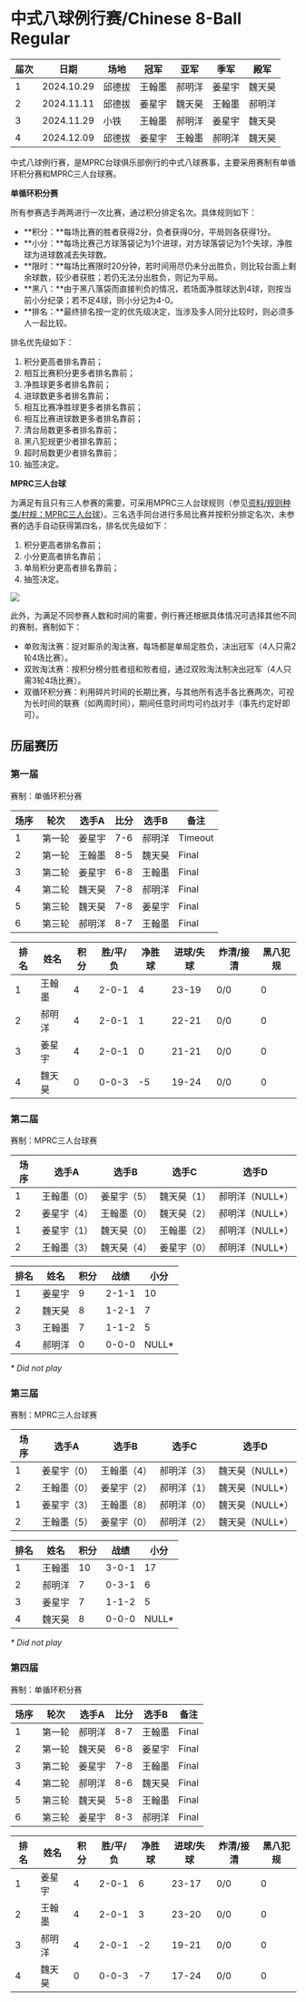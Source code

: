 # 中式八球例行赛/Chinese 8-Ball Regular

| 届次 | 日期        | 场地   | 冠军   | 亚军   | 季军  | 殿军   |
| ---- | ---------- | ------ | ----- | ------ | ----- | ----- |
| 1    | 2024.10.29 | 邱德拔 | 王翰墨 | 郝明洋 | 姜星宇 | 魏天昊 |
| 2    | 2024.11.11 | 邱德拔 | 姜星宇 | 魏天昊 | 王翰墨 | 郝明洋 |
| 3    | 2024.11.29 | 小铁   | 王翰墨 | 郝明洋 | 姜星宇 | 魏天昊 |
| 4    | 2024.12.09 | 邱德拔 | 姜星宇 | 王翰墨 | 郝明洋 | 魏天昊 |

中式八球例行赛，是MPRC台球俱乐部例行的中式八球赛事，主要采用赛制有单循环积分赛和MPRC三人台球赛。

**单循环积分赛**

所有参赛选手两两进行一次比赛，通过积分排定名次。具体规则如下：

- **积分：**每场比赛的胜者获得2分，负者获得0分，平局则各获得1分。
- **小分：**每场比赛己方球落袋记为1个进球，对方球落袋记为1个失球，净胜球为进球数减去失球数。
- **限时：**每场比赛限时20分钟，若时间用尽仍未分出胜负，则比较台面上剩余球数，较少者获胜；若仍无法分出胜负，则记为平局。
- **黑八：**由于黑八落袋而直接判负的情况，若场面净胜球达到4球，则按当前小分纪录；若不足4球，则小分记为4-0。
- **排名：**最终排名按一定的优先级决定，当涉及多人同分比较时，则必须多人一起比较。

排名优先级如下：

1. 积分更高者排名靠前；
2. 相互比赛积分更多者排名靠前；
3. 净胜球更多者排名靠前；
4. 进球数更多者排名靠前；
5. 相互比赛净胜球更多者排名靠前；
6. 相互比赛进球数更多者排名靠前；
7. 清台局数更多者排名靠前；
8. 黑八犯规更少者排名靠前；
9. 超时局数更少者排名靠前；
10. 抽签决定。

**MPRC三人台球**

为满足有且只有三人参赛的需要，可采用MPRC三人台球规则（参见[资料/规则种类/村规：MPRC三人台球](../05-资料/1-规则种类#mprc)）。三名选手同台进行多局比赛并按积分排定名次，未参赛的选手自动获得第四名，排名优先级如下： 

1. 积分更高者排名靠前；
2. 小分更高者排名靠前；
3. 单局积分更高者排名靠前；
4. 抽签决定。

![](./img/chinese_8-ball_regular.jpg)

此外，为满足不同参赛人数和时间的需要，例行赛还根据具体情况可选择其他不同的赛制，赛制如下：

- 单败淘汰赛：捉对厮杀的淘汰赛，每场都是单局定胜负，决出冠军（4人只需2轮4场比赛）。
- 双败淘汰赛：按积分榜分胜者组和败者组，通过双败淘汰制决出冠军（4人只需3轮4场比赛）。
- 双循环积分赛：利用碎片时间的长期比赛，与其他所有选手各比赛两次，可视为长时间的联赛（如两周时间），期间任意时间均可约战对手（事先约定好即可）。

## 历届赛历

### 第一届

赛制：单循环积分赛

| 场序 | 轮次   | 选手A  | 比分 | 选手B  | 备注 |
| ---- | ------ | ----- | ---- | ----- | ---- |
| 1    | 第一轮 | 姜星宇 | 7-6 | 郝明洋 | Timeout |
| 2    | 第一轮 | 王翰墨 | 8-5 | 魏天昊 | Final |
| 3    | 第二轮 | 姜星宇 | 6-8 | 王翰墨 | Final |
| 4    | 第二轮 | 魏天昊 | 7-8 | 郝明洋 | Final |
| 5    | 第三轮 | 魏天昊 | 7-8 | 姜星宇 | Final |
| 6    | 第三轮 | 郝明洋 | 8-7 | 王翰墨 | Final |

| 排名 | 姓名   | 积分 | 胜/平/负 | 净胜球 | 进球/失球 | 炸清/接清 | 黑八犯规 |
| ---- | ------ | ---- | -------- | ------ | --------- | --------- | -------- |
| 1    | 王翰墨 | 4    | 2-0-1    | 4      | 23-19     | 0/0       | 0        |
| 2    | 郝明洋 | 4    | 2-0-1    | 1      | 22-21     | 0/0       | 0        |
| 3    | 姜星宇 | 4    | 2-0-1    | 0      | 21-21     | 0/0       | 0        |
| 4    | 魏天昊 | 0    | 0-0-3    | -5     | 19-24     | 0/0       | 0        |

### 第二届

赛制：MPRC三人台球赛

| 场序 | 选手A       | 选手B       | 选手C       | 选手D        |
| ---- | ---------- | ---------- | ---------- | ------------- |
| 1    | 王翰墨（0） | 姜星宇（5） | 魏天昊（1） | 郝明洋（NULL\*） |
| 2    | 姜星宇（4） | 王翰墨（0） | 魏天昊（2） | 郝明洋（NULL\*） |
| 1    | 姜星宇（1） | 魏天昊（0） | 王翰墨（2） | 郝明洋（NULL\*） |
| 2    | 王翰墨（3） | 魏天昊（4） | 姜星宇（0） | 郝明洋（NULL\*） |

| 排名 | 姓名   | 积分 | 战绩      | 小分   |
| ---- | ----- | ---- | -------- | ------ |
| 1    | 姜星宇 | 9    | 2-1-1    | 10     |
| 2    | 魏天昊 | 8    | 1-2-1    | 7      |
| 3    | 王翰墨 | 7    | 1-1-2    | 5      |
| 4    | 郝明洋 | 0    | 0-0-0    | NULL\* |

*\* Did not play*

### 第三届

赛制：MPRC三人台球赛

| 场序 | 选手A       | 选手B       | 选手C       | 选手D        |
| ---- | ---------- | ---------- | ---------- | ------------- |
| 1    | 姜星宇（0） | 王翰墨（4） | 郝明洋（3） | 魏天昊（NULL\*） |
| 2    | 王翰墨（0） | 姜星宇（2） | 郝明洋（1） | 魏天昊（NULL\*） |
| 1    | 姜星宇（3） | 王翰墨（8） | 郝明洋（0） | 魏天昊（NULL\*） |
| 2    | 王翰墨（5） | 姜星宇（0） | 郝明洋（2） | 魏天昊（NULL\*） |

| 排名 | 姓名   | 积分 | 战绩      | 小分   |
| ---- | ----- | ---- | -------- | ------ |
| 1    | 王翰墨 | 10   | 3-0-1    | 17     |
| 2    | 郝明洋 | 7    | 0-3-1    | 6      |
| 3    | 姜星宇 | 7    | 1-1-2    | 5      |
| 4    | 魏天昊 | 8    | 0-0-0    | NULL\* |

*\* Did not play*

### 第四届

赛制：单循环积分赛

| 场序 | 轮次   | 选手A  | 比分 | 选手B  | 备注 |
| ---- | -----  | ----- | ---- | ----- | ---- |
| 1    | 第一轮 | 郝明洋 | 8-7 | 王翰墨 | Final |
| 2    | 第一轮 | 魏天昊 | 6-8 | 姜星宇 | Final |
| 3    | 第二轮 | 姜星宇 | 7-8 | 王翰墨 | Final |
| 4    | 第二轮 | 郝明洋 | 8-6 | 魏天昊 | Final |
| 5    | 第三轮 | 魏天昊 | 5-8 | 王翰墨 | Final |
| 6    | 第三轮 | 姜星宇 | 8-3 | 郝明洋 | Final |

| 排名 | 姓名   | 积分 | 胜/平/负 | 净胜球 | 进球/失球 | 炸清/接清 | 黑八犯规 |
| ---- | ------ | ---- | -------- | ------ | --------- | --------- | -------- |
| 1    | 姜星宇 | 4    | 2-0-1    | 6      | 23-17     | 0/0       | 0        |
| 2    | 王翰墨 | 4    | 2-0-1    | 3      | 23-20     | 0/0       | 0        |
| 3    | 郝明洋 | 4    | 2-0-1    | -2     | 19-21     | 0/0       | 0        |
| 4    | 魏天昊 | 0    | 0-0-3    | -7     | 17-24     | 0/0       | 0        |